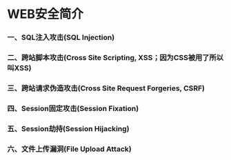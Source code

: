 # WEB安全简介
### 一、SQL注入攻击(SQL Injection)

### 二、跨站脚本攻击(Cross Site Scripting, XSS；因为CSS被用了所以叫XSS)
### 三、跨站请求伪造攻击(Cross Site Request Forgeries, CSRF)
### 四、Session固定攻击(Session Fixation)
### 五、Session劫持(Session Hijacking)
### 六、文件上传漏洞(File Upload Attack)